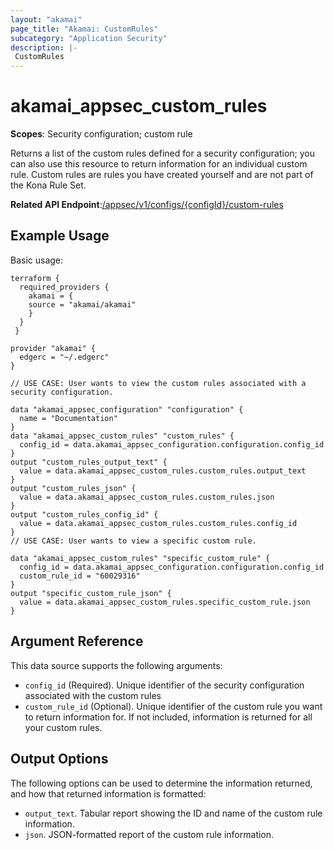 ```yaml
---
layout: "akamai"
page_title: "Akamai: CustomRules"
subcategory: "Application Security"
description: |-
 CustomRules
---
```



# akamai_appsec_custom_rules

**Scopes**: Security configuration; custom rule

Returns a list of the custom rules defined for a security configuration; you can also use this resource to return information for an individual custom rule. Custom rules are rules you have created yourself and are not part of the Kona Rule Set.

**Related API Endpoint**:[/appsec/v1/configs/{configId}/custom-rules](https://developer.akamai.com/api/cloud_security/application_security/v1.html#getcustomrules)

## Example Usage

Basic usage:

```
terraform {
  required_providers {
    akamai = {
    source = "akamai/akamai"
    }
  }
 }

provider "akamai" {
  edgerc = "~/.edgerc"
}

// USE CASE: User wants to view the custom rules associated with a security configuration.

data "akamai_appsec_configuration" "configuration" {
  name = "Documentation"
}
data "akamai_appsec_custom_rules" "custom_rules" {
  config_id = data.akamai_appsec_configuration.configuration.config_id
}
output "custom_rules_output_text" {
  value = data.akamai_appsec_custom_rules.custom_rules.output_text
}
output "custom_rules_json" {
  value = data.akamai_appsec_custom_rules.custom_rules.json
}
output "custom_rules_config_id" {
  value = data.akamai_appsec_custom_rules.custom_rules.config_id
}
// USE CASE: User wants to view a specific custom rule.

data "akamai_appsec_custom_rules" "specific_custom_rule" {
  config_id = data.akamai_appsec_configuration.configuration.config_id
  custom_rule_id = "60029316"
}
output "specific_custom_rule_json" {
  value = data.akamai_appsec_custom_rules.specific_custom_rule.json
}
```

## Argument Reference

This data source supports the following arguments:

- `config_id` (Required). Unique identifier of the security configuration associated with the custom rules
- `custom_rule_id` (Optional). Unique identifier of the custom rule you want to return information for. If not included, information is returned for all your custom rules.

## Output Options

The following options can be used to determine the information returned, and how that returned information is formatted:

- `output_text`. Tabular report showing the ID and name of the custom rule information.
- `json`. JSON-formatted report of the custom rule information.

